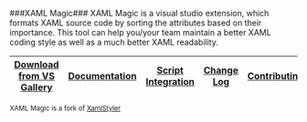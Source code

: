 ###XAML Magic###
XAML Magic is a visual studio extension, which formats XAML source code by sorting the attributes based on their importance. This tool can help you/your team maintain a better XAML coding style as well as a much better XAML readability.

|[Download from VS Gallery](https://visualstudiogallery.msdn.microsoft.com/0d682c2e-3c5e-4f0e-8b54-d37ecb25eb7e)|[Documentation](https://github.com/grochocki/XamlMagic/wiki)|[Script Integration](https://github.com/grochocki/XamlMagic/wiki/Script-Integration)|[Change Log](https://github.com/grochocki/XamlMagic/wiki/Change-Log)|[Contributing](https://github.com/grochocki/XamlMagic/blob/master/CONTRIBUTING.md)|
|---|---|---|---|---|

<sub>XAML Magic is a fork of [XamlStyler](https://github.com/NicoVermeir/XamlStyler)<sub>
